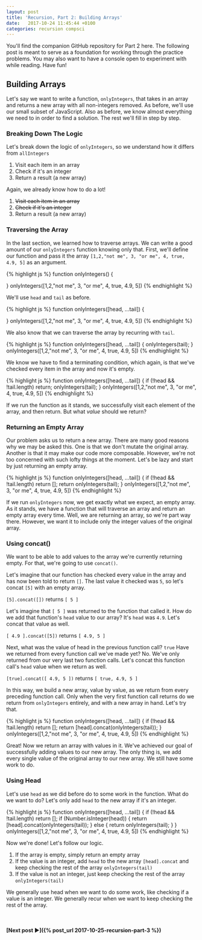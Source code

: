 ```yaml
---
layout: post
title: 'Recursion, Part 2: Building Arrays'
date:   2017-10-24 11:45:44 +0100 
categories: recursion compsci
---
```


You'll find the companion GitHub repository for Part 2 here.  The following post is meant to serve as a foundation for working through the practice problems. You may also want to have a console open to experiment with while reading.  Have fun!

## Building Arrays

Let's say we want to write a function, `onlyIntegers`, that takes in an array and returns a new array with all non-integers removed.  As before, we'll use our small subset of JavaScript.  Also as before, we know almost everything we need to in order to find a solution.  The rest we'll fill in step by step.

### Breaking Down The Logic 

Let's break down the logic of `onlyIntegers`, so we understand how it differs from `allIntegers`

1. Visit each item in an array
2. Check if it's an integer
3. Return a result (a new array)

Again, we already know how to do a lot!

1. ~~Visit each item in an array~~
2. ~~Check if it's an integer~~
3. Return a result (a new array)

### Traversing the Array

In the last section, we learned how to traverse arrays.  We can write a good amount of our `onlyIntegers` function knowing only that.  First, we'll define our function and pass it the array `[1,2,"not me", 3, "or me", 4, true, 4.9, 5]` as an argument.

{% highlight js %}
function onlyIntegers() {

}
onlyIntegers([1,2,"not me", 3, "or me", 4, true, 4.9, 5])
{% endhighlight %}

We'll use `head` and `tail` as before.

{% highlight js %}
function onlyIntegers([head, ...tail]) {

}
onlyIntegers([1,2,"not me", 3, "or me", 4, true, 4.9, 5])
{% endhighlight %}

We also know that we can traverse the array by recurring with `tail`.

{% highlight js %}
function onlyIntegers([head, ...tail]) {
  onlyIntegers(tail);
}
onlyIntegers([1,2,"not me", 3, "or me", 4, true, 4.9, 5])
{% endhighlight %}

We know we have to find a terminating condition, which again, is that we've checked every item in the array and now it's empty.

{% highlight js %}
function onlyIntegers([head, ...tail]) {
  if (!head && !tail.length) return;
  onlyIntegers(tail);
}
onlyIntegers([1,2,"not me", 3, "or me", 4, true, 4.9, 5])
{% endhighlight %}

If we run the function as it stands, we successfully visit each element of the array, and then return.  But what *value* should we return?

### Returning an Empty Array

Our problem asks us to return a new array.  There are many good reasons why we may be asked this.  One is that we don't mutate the original array.  Another is that it may make our code more composable.  However, we're not too concerned with such lofty things at the moment.  Let's be lazy and start by just returning an empty array.  

{% highlight js %}
function onlyIntegers([head, ...tail]) {
  if (!head && !tail.length) return [];
  return onlyIntegers(tail);
}
onlyIntegers([1,2,"not me", 3, "or me", 4, true, 4.9, 5])
{% endhighlight %}

If we run `onlyIntegers` now, we get exactly what we expect,  an empty array.  As it stands, we have a function that will traverse an array and return an empty array every time.  Well, we are returning an array, so we're part way there.  However, we want it to include only the integer values of the original array.  

### Using concat()

We want to be able to add values to the array we're currently returning empty.  For that, we're going to use `concat()`.  

Let's imagine that our function has checked every value in the array and has now been told to return `[]`.  The last value it checked was `5`, so let's concat `[5]` with an empty array.

`[5].concat([])` returns `[ 5 ]`

Let's imagine that `[ 5 ]` was returned to the function that called it.  How do we add that function's `head` value to our array? It's `head` was `4.9`.  Let's concat that value as well.

`[ 4.9 ].concat([5])` returns `[ 4.9, 5 ]`

Next, what was the value of head in the previous function call?  `true` Have we returned from every function call we've made yet? No.  We've only returned from our very last two function calls.  Let's concat this function call's `head` value when we return as well.

`[true].concat([ 4.9, 5 ])` returns `[ true, 4.9, 5 ]`

In this way, we build a new array, value by value, as we return from every preceding function call.  Only when the very first function call returns do we return from `onlyIntegers` entirely, and with a new array in hand.  Let's try that.


{% highlight js %}
function onlyIntegers([head, ...tail]) {
  if (!head && !tail.length) return [];
  return [head].concat(onlyIntegers(tail));
}
onlyIntegers([1,2,"not me", 3, "or me", 4, true, 4.9, 5])
{% endhighlight %}

Great! Now we return an array with values in it.  We've achieved our goal of successfully adding values to our new array.  The only thing is, we add every single value of the original array to our new array.  We still have some work to do.

### Using Head

Let's use `head` as we did before do to some work in the function.  What do we want to do?  Let's only add `head` to the new array if it's an integer.

{% highlight js %}
function onlyIntegers([head, ...tail]) {
  if (!head && !tail.length) return [];
  if (Number.isInteger(head)) {
    return [head].concat(onlyIntegers(tail));
  } else {
    return onlyIntegers(tail);
  }
}
onlyIntegers([1,2,"not me", 3, "or me", 4, true, 4.9, 5])
{% endhighlight %}

Now we're done!  Let's follow our logic.

1. If the array is empty, simply return an empty array
2. If the value is an integer, add `head` to the new array `[head].concat` and keep checking the rest of the array `onlyIntegers(tail)`
3. If the value is not an integer, just keep checking the rest of the array `onlyIntegers(tail)`

We generally use head when we want to do some work, like checking if a value is an integer.
We generally recur when we want to keep checking the rest of the array.  

<br/>

#### [Next post &#9658;]({% post_url 2017-10-25-recursion-part-3 %})

